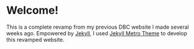 # Welcome!

This is a complete revamp from my previous DBC website I made several weeks ago. Empowered by [Jekyll](http://jekyllrb.com), I used [Jekyll Metro Theme](https://github.com/olakara/JekyllMetro/tree/development1.0) to develop this revamped website.